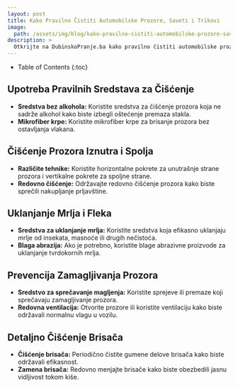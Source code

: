```yaml
---
layout: post
title: Kako Pravilno Čistiti Automobilske Prozore, Saveti i Trikovi
image: 
  path: /assets/img/blog/kako-pravilno-cistiti-automobilske-prozore-saveti-i-trikovi_dubinsko-pranje-ba.png
description: >
  Otkrijte na DubinskoPranje.ba kako pravilno čistiti automobilske prozore. Saveti za uklanjanje mrlja, sprečavanje zamagljivanja i održavanje kristalne transparentnosti.
---
```



- Table of Contents
{:toc}


## Upotreba Pravilnih Sredstava za Čišćenje

- **Sredstva bez alkohola:** Koristite sredstva za čišćenje prozora koja ne sadrže alkohol kako biste izbegli oštećenje premaza stakla.
- **Mikrofiber krpe:** Koristite mikrofiber krpe za brisanje prozora bez ostavljanja vlakana.

## Čišćenje Prozora Iznutra i Spolja

- **Različite tehnike:** Koristite horizontalne pokrete za unutrašnje strane prozora i vertikalne pokrete za spoljne strane.
- **Redovno čišćenje:** Održavajte redovno čišćenje prozora kako biste sprečili nakupljanje prljavštine.

## Uklanjanje Mrlja i Fleka

- **Sredstva za uklanjanje mrlja:** Koristite sredstva koja efikasno uklanjaju mrlje od insekata, masnoće ili drugih nečistoća.
- **Blaga abrazija:** Ako je potrebno, koristite blage abrazivne proizvode za uklanjanje tvrdokornih mrlja.

## Prevencija Zamagljivanja Prozora

- **Sredstvo za sprečavanje magljenja:** Koristite sprejeve ili premaze koji sprečavaju zamagljivanje prozora.
- **Redovna ventilacija:** Otvorite prozore ili koristite ventilaciju kako biste održavali normalnu vlagu u vozilu.

## Detaljno Čišćenje Brisača

- **Čišćenje brisača:** Periodično čistite gumene delove brisača kako biste održavali efikasnost.
- **Zamena brisača:** Redovno menjajte brisače kako biste obezbedili jasnu vidljivost tokom kiše.
